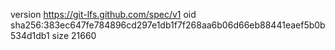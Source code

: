 version https://git-lfs.github.com/spec/v1
oid sha256:383ec647fe784896cd297e1db1f7f268aa6b06d66eb88441eaef5b0b534d1db1
size 21660
